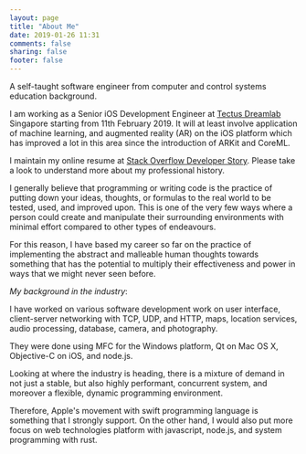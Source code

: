 ```yaml
---
layout: page
title: "About Me"
date: 2019-01-26 11:31
comments: false
sharing: false
footer: false
---
```


A self-taught software engineer from computer and control systems education background.

I am working as a Senior iOS Development Engineer at [Tectus Dreamlab](https://tectusdreamlab.com/) Singapore starting from 11th February 2019. It will at least involve application of machine learning, and augmented reality (AR) on the iOS platform which has improved a lot in this area since the introduction of ARKit and CoreML.

I maintain my online resume at [Stack Overflow Developer Story](https://stackoverflow.com/story/jessearmand). Please take a look to understand more about my professional history.

I generally believe that programming or writing code is the practice of putting down your ideas, thoughts, or formulas to the real world to be tested, used, and improved upon. This is one of the very few ways where a person could create and manipulate their surrounding environments with minimal effort compared to other types of endeavours.

For this reason, I have based my career so far on the practice of implementing the abstract and malleable human thoughts towards something that has the potential to multiply their effectiveness and power in ways that we might never seen before.

*My background in the industry*:

I have worked on various software development work on user interface, client-server networking with TCP, UDP, and HTTP, maps, location services, audio processing, database, camera, and photography.

They were done using MFC for the Windows platform, Qt on Mac OS X, Objective-C on iOS, and node.js.

Looking at where the industry is heading, there is a mixture of demand in not just a stable, but also highly performant, concurrent system, and moreover a flexible, dynamic programming environment.

Therefore, Apple's movement with swift programming language is something that I strongly support. On the other hand, I would also put more focus on web technologies platform with javascript, node.js, and system programming with rust.
